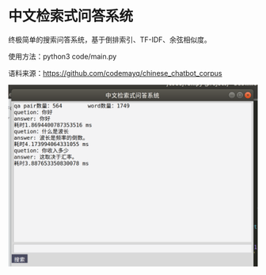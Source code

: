 # 中文检索式问答系统
终极简单的搜索问答系统，基于倒排索引、TF-IDF、余弦相似度。

使用方法：python3 code/main.py

语料来源：https://github.com/codemayq/chinese_chatbot_corpus


![image](https://raw.githubusercontent.com/wdfgithub/Chinese-retrieval-QA-system/master/effect.png)
